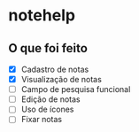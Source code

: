 # notehelp

## O que foi feito
- [x] Cadastro de notas
- [x] Visualização de notas
- [ ] Campo de pesquisa funcional
- [ ] Edição de notas
- [ ] Uso de ícones
- [ ] Fixar notas
